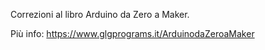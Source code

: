 Correzioni al libro Arduino da Zero a Maker.

Più info:
https://www.glgprograms.it/ArduinodaZeroaMaker
